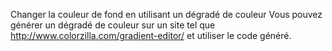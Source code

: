 Changer la couleur de fond en utilisant un dégradé de couleur
Vous pouvez générer un dégradé de couleur sur un site tel que http://www.colorzilla.com/gradient-editor/ et utiliser le code généré.